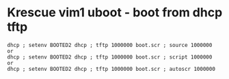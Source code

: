 # Krescue vim1 uboot - boot from dhcp tftp

```
dhcp ; setenv BOOTED2 dhcp ; tftp 1000000 boot.scr ; source 1000000
or
dhcp ; setenv BOOTED2 dhcp ; tftp 1000000 boot.scr ; script 1000000
or
dhcp ; setenv BOOTED2 dhcp ; tftp 1000000 boot.scr ; autoscr 1000000


```


